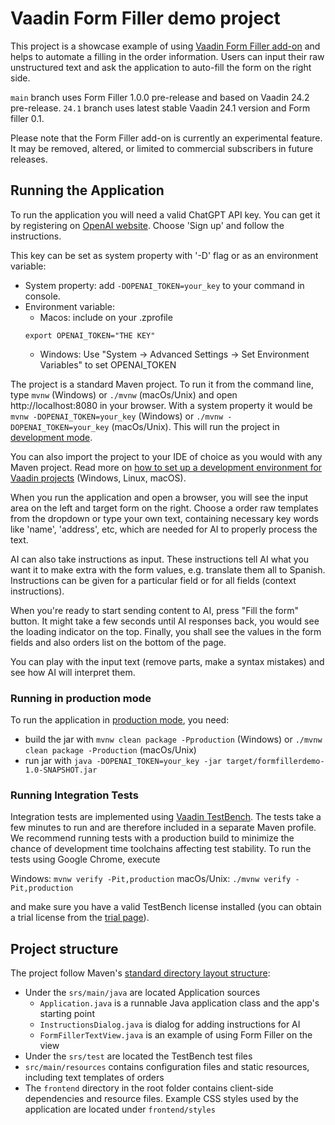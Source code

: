 # Vaadin Form Filler demo project 

This project is a showcase example of using [Vaadin Form Filler add-on](https://github.com/vaadin/form-filler-addon) and helps to automate a filling in the order information.
Users can input their raw unstructured text and ask the application to auto-fill the form on the right side.

`main` branch uses Form Filler 1.0.0 pre-release and based on Vaadin 24.2 pre-release.
`24.1` branch uses latest stable Vaadin 24.1 version and Form filler 0.1.

Please note that the Form Filler add-on is currently an experimental feature. 
It may be removed, altered, or limited to commercial subscribers in future releases.

## Running the Application

To run the application you will need a valid ChatGPT API key.
You can get it by registering on [OpenAI website](https://platform.openai.com/overview).
Choose 'Sign up' and follow the instructions.

This key can be set as system property with '-D' flag or as an environment variable:

- System property: add `-DOPENAI_TOKEN=your_key` to your command in console.
- Environment variable:
   - Macos: include on your .zprofile
   ```script
   export OPENAI_TOKEN="THE KEY"
   ```
   - Windows: Use "System -> Advanced Settings -> Set Environment Variables" to set OPENAI_TOKEN

The project is a standard Maven project. To run it from the command line, type `mvnw` (Windows) or `./mvnw` (macOs/Unix) and open http://localhost:8080 in your browser.
With a system property it would be `mvnw -DOPENAI_TOKEN=your_key` (Windows) or `./mvnw -DOPENAI_TOKEN=your_key` (macOs/Unix).
This will run the project in [development mode](https://vaadin.com/docs/latest/configuration/development-mode).

You can also import the project to your IDE of choice as you would with any
Maven project. Read more on [how to set up a development environment for
Vaadin projects](https://vaadin.com/docs/latest/guide/install) (Windows, Linux, macOS).

When you run the application and open a browser, you will see the input area on the left and target form on the right.
Choose a order raw templates from the dropdown or type your own text, containing necessary key words like 'name', 'address', etc, which are needed for AI to properly process the text.

AI can also take instructions as input. These instructions tell AI what you want it to make extra with the form values, e.g. translate them all to Spanish.
Instructions can be given for a particular field or for all fields (context instructions).

When you're ready to start sending content to AI, press "Fill the form" button.
It might take a few seconds until AI responses back, you would see the loading indicator on the top.
Finally, you shall see the values in the form fields and also orders list on the bottom of the page.

You can play with the input text (remove parts, make a syntax mistakes) and see how AI will interpret them.

### Running in production mode
To run the application in [production mode](https://vaadin.com/docs/latest/production), you need:
- build the jar with `mvnw clean package -Pproduction` (Windows) or `./mvnw clean package -Production` (macOs/Unix)
- run jar with `java -DOPENAI_TOKEN=your_key -jar target/formfillerdemo-1.0-SNAPSHOT.jar`

### Running Integration Tests

Integration tests are implemented using [Vaadin TestBench](https://vaadin.com/testbench). The tests take a few minutes to run and are therefore included in a separate Maven profile. We recommend running tests with a production build to minimize the chance of development time toolchains affecting test stability. To run the tests using Google Chrome, execute

Windows: `mvnw verify -Pit,production`
macOs/Unix: `./mvnw verify -Pit,production`

and make sure you have a valid TestBench license installed (you can obtain a trial license from the [trial page](https://vaadin.com/trial)).

## Project structure

The project follow Maven's [standard directory layout structure](https://maven.apache.org/guides/introduction/introduction-to-the-standard-directory-layout.html):
- Under the `srs/main/java` are located Application sources
    - `Application.java` is a runnable Java application class and the app's starting point
    - `InstructionsDialog.java` is dialog for adding instructions for AI
    - `FormFillerTextView.java` is an example of using Form Filler on the view
- Under the `srs/test` are located the TestBench test files
- `src/main/resources` contains configuration files and static resources, including text templates of orders
- The `frontend` directory in the root folder contains client-side
  dependencies and resource files. Example CSS styles used by the application
  are located under `frontend/styles`
